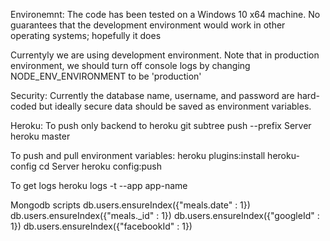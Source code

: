 
Environemnt:
The code has been tested on a Windows 10 x64 machine. No guarantees that the development environment would work in other operating systems; hopefully it does

Currentyly we are using development environment. Note that in production environment, we should turn off console logs by changing
NODE_ENV_ENVIRONMENT to be 'production'


Security:
Currently the database name, username, and password are hard-coded but ideally secure data should be saved as environment variables.


Heroku:
To push only backend to heroku
git subtree push --prefix Server heroku master

To push and pull environment variables: 
heroku plugins:install heroku-config
cd Server
heroku config:push

To get logs 
heroku logs -t --app app-name

Mongodb scripts
db.users.ensureIndex({"meals.date" : 1})
db.users.ensureIndex({"meals._id" : 1})
db.users.ensureIndex({"googleId" : 1})
db.users.ensureIndex({"facebookId" : 1})


